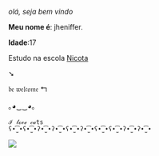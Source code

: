 _olá, seja bem vindo_

**Meu nome é**: jheniffer.

**Idade**:17

Estudo na escola [Nicota](https://instagram/escola.donanicota/)

➘

𝔟𝔢 𝔴𝔢𝔩𝔠𝔬𝔪𝔢 ↰

｡◕‿‿◕｡

    ℐ 𝓁ℴ𝓋ℯ 𝒸𝒶ts
    ʕ•̫͡•ʕ•̫͡•ʔ•̫͡•ʔ•̫͡•ʕ•̫͡•ʔ•̫͡•ʕ•̫͡•ʕ•̫͡•ʔ•̫͡•ʔ•̫͡•
 

![](https://media1.tenor.com/m/btxqk7-bYzAAAAAC/we-are-gonna-die-sid.gif)
